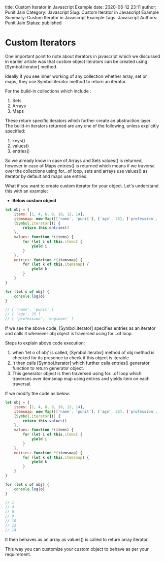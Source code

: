 title: Custom Iterator in Javascript Example
date: 2020-06-12 23:11
author: Punit Jain
Category: Javascript
Slug: Custom Iterator in Javascript Example
Summary: Custom Iterator in Javascript Example
Tags: Javascript
Authors: Punit Jain
Status: published

# Custom Iterators

One important point to note about iterators in javascript which we discussed in earlier article was 
that custom object iterators can be created using [Symbol.iterator] method.

Ideally if you see inner working of any collection whether array, set or maps, they use Symbol.iterator method to
return an iterator.

For the build-in collections which include :
1. Sets
2. Arrays
3. Maps

These return specific iterators which further create an abstraction layer.
The build-in iterators returned are any one of the following, unless explicitly specified:
1. keys()
2. values()
3. entries()

So we already know in case of Arrays and Sets values() is returned, 
however in case of Maps entries() is returned which means if we traverse over the collections
using for...of loop, sets and arrays use values() as iterator by default and maps use entries.

What if you want to create custom iterator for your object. Let's understand this with an example:

* **Below custom object**

```javascript
let obj = {
    items: [1, 4, 6, 8, 10, 12, 14],
    itemsmap: new Map([['name', 'punit'], ['age', 25], ['profession', 'engineer']]),
    [Symbol.iterator]() {
        return this.entries()
    },
    values: function *(items) {
        for (let i of this.items) {
            yield i
        }
    },
    entries: function *(itemsmap) {
        for (let k of this.itemsmap) {
            yield k
        }
    }
}

for (let o of obj) {
    console.log(o)
}

// [ 'name', 'punit' ]
// [ 'age', 25 ]
// [ 'profession', 'engineer' ]
```
If we see the above code, [Symbol.iterator] specifies entries as an iterator and calls it whenever obj object is traversed using for...of loop.

Steps to explain above code execution:
1. when 'let o of obj' is called, [Symbol.iterator] method of obj method is checked for its presence to check if this object is iterable.
2. It then calls [Symbol.iterator] which further calls entries() generator function to return generator object.
3. This generator object is then traversed using for...of loop which traverses over itemsmap map using entries and yields item on each traversal.

If we modify the code as below:

```javascript
let obj = {
    items: [1, 4, 6, 8, 10, 12, 14],
    itemsmap: new Map([['name', 'punit'], ['age', 25], ['profession', 'engineer']]),
    [Symbol.iterator]() {
        return this.values()
    },
    values: function *(items) {
        for (let i of this.items) {
            yield i
        }
    },
    entries: function *(itemsmap) {
        for (let k of this.itemsmap) {
            yield k
        }
    }
}

for (let o of obj) {
    console.log(o)
}

// 1
// 4
// 6
// 8
// 10
// 12
// 14
```

It then behaves as an array as values() is called to return array iterator.

This way you can customize your custom object to behave as per your requirement.



